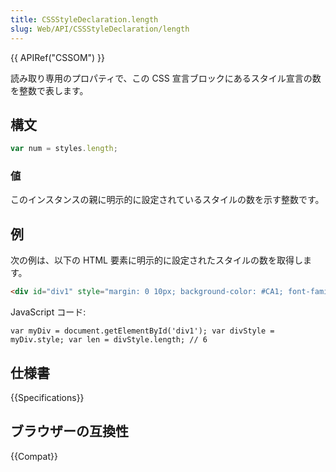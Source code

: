 ```yaml
---
title: CSSStyleDeclaration.length
slug: Web/API/CSSStyleDeclaration/length
---
```


{{ APIRef("CSSOM") }}

読み取り専用のプロパティで、この CSS 宣言ブロックにあるスタイル宣言の数を整数で表します。

## 構文

```js
var num = styles.length;
```

### 値

このインスタンスの親に明示的に設定されているスタイルの数を示す整数です。

## 例

次の例は、以下の HTML 要素に明示的に設定されたスタイルの数を取得します。

```html
<div id="div1" style="margin: 0 10px; background-color: #CA1; font-family: monospace"></div>
```

JavaScript コード:

```
var myDiv = document.getElementById('div1'); var divStyle = myDiv.style; var len = divStyle.length; // 6
```

## 仕様書

{{Specifications}}

## ブラウザーの互換性

{{Compat}}
